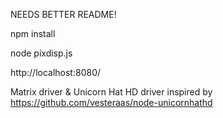 NEEDS BETTER README!

npm install

node pixdisp.js

http://localhost:8080/

Matrix driver & Unicorn Hat HD driver inspired by https://github.com/vesteraas/node-unicornhathd